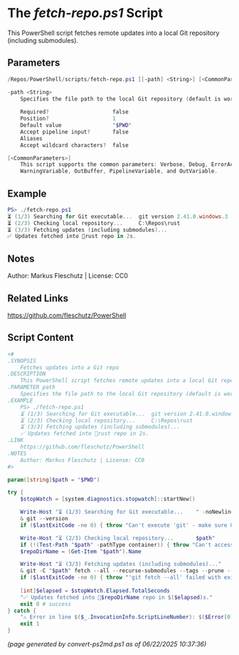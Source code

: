 The *fetch-repo.ps1* Script
===========================

This PowerShell script fetches remote updates into a local Git repository (including submodules).

Parameters
----------
```powershell
/Repos/PowerShell/scripts/fetch-repo.ps1 [[-path] <String>] [<CommonParameters>]

-path <String>
    Specifies the file path to the local Git repository (default is working directory).
    
    Required?                    false
    Position?                    1
    Default value                "$PWD"
    Accept pipeline input?       false
    Aliases                      
    Accept wildcard characters?  false

[<CommonParameters>]
    This script supports the common parameters: Verbose, Debug, ErrorAction, ErrorVariable, WarningAction, 
    WarningVariable, OutBuffer, PipelineVariable, and OutVariable.
```

Example
-------
```powershell
PS> ./fetch-repo.ps1
⏳ (1/3) Searching for Git executable...  git version 2.41.0.windows.3
⏳ (2/3) Checking local repository...     C:\Repos\rust
⏳ (3/3) Fetching updates (including submodules)...
✅ Updates fetched into 📂rust repo in 2s.

```

Notes
-----
Author: Markus Fleschutz | License: CC0

Related Links
-------------
https://github.com/fleschutz/PowerShell

Script Content
--------------
```powershell
<#
.SYNOPSIS
	Fetches updates into a Git repo
.DESCRIPTION
	This PowerShell script fetches remote updates into a local Git repository (including submodules).
.PARAMETER path
	Specifies the file path to the local Git repository (default is working directory).
.EXAMPLE
	PS> ./fetch-repo.ps1
	⏳ (1/3) Searching for Git executable...  git version 2.41.0.windows.3
	⏳ (2/3) Checking local repository...     C:\Repos\rust
	⏳ (3/3) Fetching updates (including submodules)...
	✅ Updates fetched into 📂rust repo in 2s.
.LINK
	https://github.com/fleschutz/PowerShell
.NOTES
	Author: Markus Fleschutz | License: CC0
#>

param([string]$path = "$PWD")

try {
	$stopWatch = [system.diagnostics.stopwatch]::startNew()

	Write-Host "⏳ (1/3) Searching for Git executable...    " -noNewline
	& git --version
	if ($lastExitCode -ne 0) { throw "Can't execute 'git' - make sure Git is installed and available" }

	Write-Host "⏳ (2/3) Checking local repository...       $path"
	if (!(Test-Path "$path" -pathType container)) { throw "Can't access folder: $path" }
	$repoDirName = (Get-Item "$path").Name

	Write-Host "⏳ (3/3) Fetching updates (including submodules)..."
	& git -C "$path" fetch --all --recurse-submodules --tags --prune --prune-tags --force --quiet
	if ($lastExitCode -ne 0) { throw "'git fetch --all' failed with exit code $lastExitCode" }
	
	[int]$elapsed = $stopWatch.Elapsed.TotalSeconds
	"✅ Updates fetched into 📂$repoDirName repo in $($elapsed)s."
	exit 0 # success
} catch {
	"⚠️ Error in line $($_.InvocationInfo.ScriptLineNumber): $($Error[0])"
	exit 1
}
```

*(page generated by convert-ps2md.ps1 as of 06/22/2025 10:37:36)*
